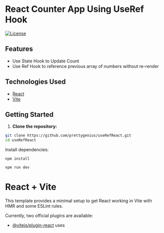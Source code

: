 # React Counter App Using UseRef Hook

[![License](https://img.shields.io/badge/License-MIT-blue.svg)](https://github.com/git/git-scm.com/blob/main/MIT-LICENSE.txt)



## Features

-  Use State Hook to Update Count
-  Use Ref Hook to reference previous array of numbers without re-render

## Technologies Used

- [React](https://reactjs.org/)
- [Vite](https://vitejs.dev/)


## Getting Started

1. **Clone the repository:**

```bash
git clone https://github.com/prettygenius/useRefReact.git
cd useRefReact
```
Install dependencies:
```
npm install
```
``` 
npm run dev
```
# React + Vite

This template provides a minimal setup to get React working in Vite with HMR and some ESLint rules.

Currently, two official plugins are available:

- [@vitejs/plugin-react](https://github.com/vitejs/vite-plugin-react/blob/main/packages/plugin-react/README.md) uses 
